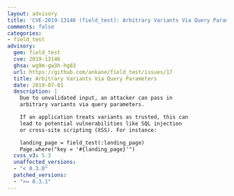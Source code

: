 ```yaml
---
layout: advisory
title: 'CVE-2019-13146 (field_test): Arbitrary Variants Via Query Parameters'
comments: false
categories:
- field_test
advisory:
  gem: field_test
  cve: 2019-13146
  ghsa: wg9m-gw3h-hg83
  url: https://github.com/ankane/field_test/issues/17
  title: Arbitrary Variants Via Query Parameters
  date: 2019-07-01
  description: |
    Due to unvalidated input, an attacker can pass in
    arbitrary variants via query parameters.

    If an application treats variants as trusted, this can
    lead to potential vulnerabilities like SQL injection
    or cross-site scripting (XSS). For instance:

    landing_page = field_test(:landing_page)
    Page.where("key = '#{landing_page}'")
  cvss_v3: 5.3
  unaffected_versions:
  - "< 0.3.0"
  patched_versions:
  - ">= 0.3.1"
---
```

